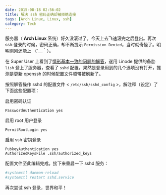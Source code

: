 ```yaml
---
date: 2015-08-18 02:56:02
title: 解决 ssh 密码正确却被拒绝连接
tags: [Arch Linux, Linux, ssh]
category: Tech
---
```


服务器（ **Arch Linux** 系统）好久没滚过了，今天上去飞速滚完之后登出。再次 ssh 登录的时候，密码正确，却不断提示 `Permission Denied`，当时就奇怪了。明明刚刚还能上 （´＿｀）。

在 Super User 上看到了[情形基本一致的问题的解答](http://superuser.com/questions/543626/ssh-permission-denied-on-correct-password-authentication/543969#543969)，遂用 Linode 提供的备胎 `lish` 登上了服务器，查看了 `sshd` 配置，果然是登录用到的几个选项没有打开，推测是更新 openssh 的时候配置文件顺带被刷新了。

按照解答操作 sshd 的配置文件 < `/etc/ssh/sshd_config` >，解注释（设定）了下面这些配置项：

启用密码认证

    PasswordAuthentication yes

启用 root 用户登录

    PermitRootLogin yes

启用 ssh 密钥登录

    PubkeyAuthentication yes
    AuthorizedKeysFile .ssh/authorized_keys

配置文件至此编辑完成。接下来重启一下 sshd 服务：

```bash
#systemctl daemon-reload
#systemctl restart sshd.service
```
再次尝试 ssh 登录，世界和平！
